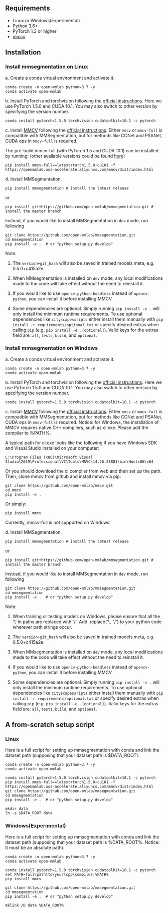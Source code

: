 ## Requirements

- Linux or Windows(Experimental)
- Python 3.6+
- PyTorch 1.3 or higher
- [mmcv](https://github.com/open-mmlab/mmcv)

## Installation
### Install mmsegmentation on Linux

a. Create a conda virtual environment and activate it.

```shell
conda create -n open-mmlab python=3.7 -y
conda activate open-mmlab
```

b. Install PyTorch and torchvision following the [official instructions](https://pytorch.org/).
Here we use PyTorch 1.5.0 and CUDA 10.1.
You may also switch to other version by specifying the version number.

```shell
conda install pytorch=1.5.0 torchvision cudatoolkit=10.1 -c pytorch
```

c. Install [MMCV](https://mmcv.readthedocs.io/en/latest/) following the [official instructions](https://mmcv.readthedocs.io/en/latest/#installation).
Either `mmcv` or `mmcv-full` is compatible with MMSegmentation, but for methods like CCNet and PSANet, CUDA ops in `mmcv-full` is required.

The pre-build mmcv-full (with PyTorch 1.5 and CUDA 10.1) can be installed by running: (other available versions could be found [here](https://mmcv.readthedocs.io/en/latest/#install-with-pip))

```shell
pip install mmcv-full==latest+torch1.5.0+cu101 -f https://openmmlab.oss-accelerate.aliyuncs.com/mmcv/dist/index.html
```

d. Install MMSegmentation.

```shell
pip install mmsegmentation # install the latest release
```

or

```shell
pip install git+https://github.com/open-mmlab/mmsegmentation.git # install the master branch
```

Instead, if you would like to install MMSegmentation in `dev` mode, run following
```shell
git clone https://github.com/open-mmlab/mmsegmentation.git
cd mmsegmentation
pip install -e .  # or "python setup.py develop"
```

Note:

1. The `version+git_hash` will also be saved in trained models meta, e.g. 0.5.0+c415a2e.

2. When MMsegmentation is installed on `dev` mode, any local modifications made to the code will take effect without the need to reinstall it.

3. If you would like to use `opencv-python-headless` instead of `opencv-python`,
you can install it before installing MMCV.

4. Some dependencies are optional. Simply running `pip install -e .` will only install the minimum runtime requirements.
To use optional dependencies like `cityscapessripts`  either install them manually with `pip install -r requirements/optional.txt` or specify desired extras when calling `pip` (e.g. `pip install -e .[optional]`). Valid keys for the extras field are: `all`, `tests`, `build`, and `optional`.

### Install mmsegmentation on Windows

a. Create a conda virtual environment and activate it.

```shell
conda create -n open-mmlab python=3.7 -y
conda activate open-mmlab
```

b. Install PyTorch and torchvision following the [official instructions](https://pytorch.org/).
Here we use PyTorch 1.5.0 and CUDA 10.1.
You may also switch to other version by specifying the version number.

```shell
conda install pytorch=1.5.0 torchvision cudatoolkit=10.1 -c pytorch
```

c. Install [MMCV](https://mmcv.readthedocs.io/en/latest/) following the [official instructions](https://mmcv.readthedocs.io/en/latest/#installation).
Either `mmcv` or `mmcv-full` is compatible with MMSegmentation, but for methods like CCNet and PSANet, CUDA ops in `mmcv-full` is required.
Notice: for Windows, the installation of MMCV requires native C++ compilers, such as cl.exe. Please add the compiler to %PATH%.

A typical path for cl.exe looks like the following if you have Windows SDK and Visual Studio installed on your computer:

```shell
C:\Program Files (x86)\Microsoft Visual Studio\2019\Professional\VC\Tools\MSVC\14.26.28801\bin\Hostx86\x64
```

Or you should download the cl compiler from web and then set up the path.
Then, clone mmcv from github and install mmcv via pip:

```shell
git clone https://github.com/open-mmlab/mmcv.git
cd mmcv
pip install -e .
```

Or simply:
```shell
pip install mmcv
```

Currently, mmcv-full is not supported on Windows.

d. Install MMSegmentation.

```shell
pip install mmsegmentation # install the latest release
```

or

```shell
pip install git+https://github.com/open-mmlab/mmsegmentation.git # install the master branch
```

Instead, if you would like to install MMSegmentation in `dev` mode, run following
```shell
git clone https://github.com/open-mmlab/mmsegmentation.git
cd mmsegmentation
pip install -e .  # or "python setup.py develop"
```

Note:
1. When training or testing models on Windows, please ensure that all the '\\' in paths are replaced with '/'. Add .replace('\\', '/') to your python code wherever path strings occur.

2. The `version+git_hash` will also be saved in trained models meta, e.g. 0.5.0+c415a2e.

3. When MMsegmentation is installed on `dev` mode, any local modifications made to the code will take effect without the need to reinstall it.

4. If you would like to use `opencv-python-headless` instead of `opencv-python`,
you can install it before installing MMCV.

5. Some dependencies are optional. Simply running `pip install -e .` will only install the minimum runtime requirements.
To use optional dependencies like `cityscapessripts`  either install them manually with `pip install -r requirements/optional.txt` or specify desired extras when calling `pip` (e.g. `pip install -e .[optional]`). Valid keys for the extras field are: `all`, `tests`, `build`, and `optional`.


## A from-scratch setup script
### Linux

Here is a full script for setting up mmsegmentation with conda and link the dataset path (supposing that your dataset path is $DATA_ROOT).

```shell
conda create -n open-mmlab python=3.7 -y
conda activate open-mmlab

conda install pytorch=1.5.0 torchvision cudatoolkit=10.1 -c pytorch
pip install mmcv-full==latest+torch1.5.0+cu101 -f https://openmmlab.oss-accelerate.aliyuncs.com/mmcv/dist/index.html
git clone https://github.com/open-mmlab/mmsegmentation.git
cd mmsegmentation
pip install -e .  # or "python setup.py develop"

mkdir data
ln -s $DATA_ROOT data
```

### Windows(Experimental)
Here is a full script for setting up mmsegmentation with conda and link the dataset path (supposing that your dataset path is
%DATA_ROOT%. Notice: It must be an absolute path).

```shell
conda create -n open-mmlab python=3.7 -y
conda activate open-mmlab

conda install pytorch=1.5.0 torchvision cudatoolkit=10.1 -c pytorch
set PATH=full\path\to\your\cpp\compiler;%PATH%
pip install mmcv

git clone https://github.com/open-mmlab/mmsegmentation.git
cd mmsegmentation
pip install -e .  # or "python setup.py develop"

mklink /D data %DATA_ROOT%
```
